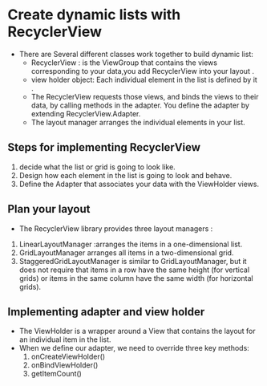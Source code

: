 # Create dynamic lists with RecyclerView

* There are Several different classes work together to build dynamic list:
  * RecyclerView : is the ViewGroup that contains the views corresponding to your data,you add RecyclerView into your layout .
  * view holder object: Each individual element in the list is defined by it .
  * The RecyclerView requests those views, and binds the views to their data, by calling methods in the adapter. You define the adapter by extending RecyclerView.Adapter.
  * The layout manager arranges the individual elements in your list.

## Steps for implementing RecyclerView

1. decide what the list or grid is going to look like.
2. Design how each element in the list is going to look and behave.
3. Define the Adapter that associates your data with the ViewHolder views.

## Plan your layout

* The RecyclerView library provides three layout managers : 

1. LinearLayoutManager :arranges the items in a one-dimensional list.
2. GridLayoutManager arranges all items in a two-dimensional grid.
3. StaggeredGridLayoutManager is similar to GridLayoutManager, but it does not require that items in a row have the same height (for vertical grids) or items in the same column have the same width (for horizontal grids).

## Implementing adapter and view holder

* The ViewHolder is a wrapper around a View that contains the layout for an individual item in the list.
* When we define our adapter, we need to override three key methods:
    1. onCreateViewHolder()
    2. onBindViewHolder()
    3. getItemCount()